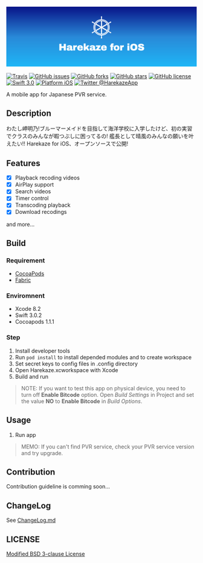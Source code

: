 ![Harekaze for iOS](.github/banner.png)

[![Travis](https://img.shields.io/travis/Harekaze/Harekaze-iOS.svg?maxAge=2592000&style=flat-square)](https://travis-ci.org/Harekaze/Harekaze-iOS)
[![GitHub issues](https://img.shields.io/github/issues/Harekaze/Harekaze-iOS.svg?style=flat-square)](https://github.com/Harekaze/Harekaze-iOS/issues)
[![GitHub forks](https://img.shields.io/github/forks/Harekaze/Harekaze-iOS.svg?style=flat-square)](https://github.com/Harekaze/Harekaze-iOS/network)
[![GitHub stars](https://img.shields.io/github/stars/Harekaze/Harekaze-iOS.svg?style=flat-square)](https://github.com/Harekaze/Harekaze-iOS/stargazers)
[![GitHub license](https://img.shields.io/badge/license-New%20BSD-blue.svg?style=flat-square)](https://raw.githubusercontent.com/Harekaze/Harekaze-iOS/master/LICENSE.md)
[![Swift 3.0](https://img.shields.io/badge/swift-3.0-orange.svg?style=flat-square)](https://developer.apple.com/swift/)
[![Platform iOS](https://img.shields.io/badge/platform-ios-lightgrey.svg?style=flat-square)](https://developer.apple.com/ios/)
[![Twitter @HarekazeApp](https://img.shields.io/badge/twitter-@HarekazeApp-1FB7F7.svg?style=flat-square)](https://twitter.com/HarekazeApp)

A mobile app for Japanese PVR service.

## Description
わたし岬明乃!ブルーマーメイドを目指して海洋学校に入学したけど、初の実習でクラスのみんなが暇つぶしに困ってるの!
艦長として晴風のみんなの願いを叶えたい!! Harekaze for iOS、オープンソースで公開!

## Features
- [x] Playback recoding videos
- [x] AirPlay support
- [x] Search videos
- [x] Timer control
- [x] Transcoding playback
- [x] Download recodings

and more...


## Build
### Requirement
- [CocoaPods](https://cocoapods.org)
- [Fabric](https://get.fabric.io/)

### Enviromnent
- Xcode 8.2
- Swift 3.0.2
- Cocoapods 1.1.1

### Step
1. Install developer tools
2. Run `pod install` to install depended modules and to create workspace
3. Set secret keys to config files in .config directory
4. Open Harekaze.xcworkspace with Xcode
5. Build and run

> NOTE: If you want to test this app on physical device, you need to turn off **Enable Bitcode** option.
Open _Build Settings_ in Project and set the value **NO** to **Enable Bitcode** in _Build Options_.

## Usage
1. Run app

> MEMO: If you can't find PVR service, check your PVR service version and try upgrade.

## Contribution
Contribution guideline is comming soon...

## ChangeLog
See [ChangeLog.md](ChangeLog.md)

## LICENSE
[Modified BSD 3-clause License](LICENSE.md)

